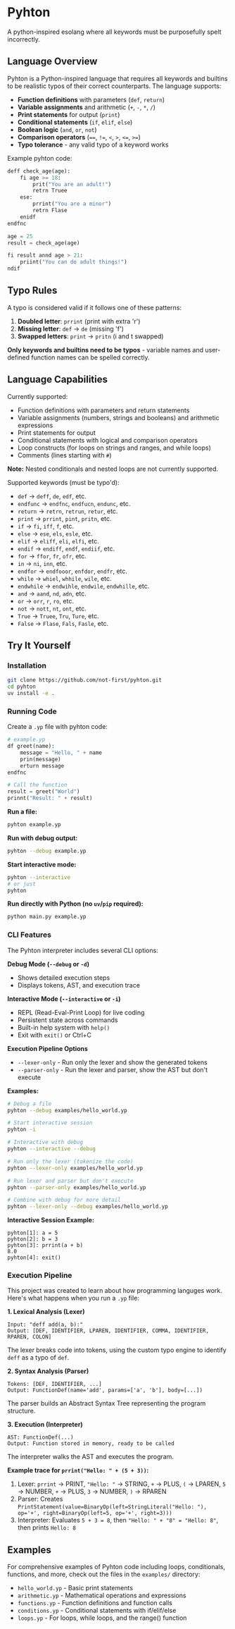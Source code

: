 # Pyhton

A python-inspired esolang where all keywords must be purposefully spelt incorrectly.

## Language Overview

Pyhton is a Python-inspired language that requires all keywords and builtins to be realistic typos of their correct counterparts. The language supports:

- **Function definitions** with parameters (`def`, `return`)
- **Variable assignments** and arithmetic (`+`, `-`, `*`, `/`)
- **Print statements** for output (`print`)
- **Conditional statements** (`if`, `elif`, `else`)
- **Boolean logic** (`and`, `or`, `not`)
- **Comparison operators** (`==`, `!=`, `<`, `>`, `<=`, `>=`)
- **Typo tolerance** - any valid typo of a keyword works

Example pyhton code:
```python
deff check_age(age):
    fi age >= 18:
        prit("You are an adult!")
        retrn Truee
    ese:
        prrint("You are a minor")
        retrn Flase
    enidf
endfnc

age = 25
result = check_age(age)

fi result annd age > 21:
    priint("You can do adult things!")
ndif
```

## Typo Rules

A typo is considered valid if it follows one of these patterns:

1. **Doubled letter**: `prrint` (print with extra 'r')
2. **Missing letter**: `def` → `de` (missing 'f')
3. **Swapped letters**: `print` → `pritn` (i and t swapped)

**Only keywords and builtins need to be typos** - variable names and user-defined function names can be spelled correctly.

## Language Capabilities

Currently supported:
- Function definitions with parameters and return statements
- Variable assignments (numbers, strings and booleans) and arithmetic expressions
- Print statements for output
- Conditional statements with logical and comparison operators
- Loop constructs (for loops on strings and ranges,  and while loops)
- Comments (lines starting with `#`)

**Note:** Nested conditionals and nested loops are not currently supported.

Supported keywords (must be typo'd):
- `def` → `deff`, `de`, `edf`, etc.
- `endfunc` → `endfnc`, `endfucn`, `endunc`, etc.
- `return` → `retrn`, `retrun`, `retur`, etc.
- `print` → `prrint`, `pint`, `pritn`, etc.
- `if` → `fi`, `iff`, `f`, etc.
- `else` → `ese`, `els`, `esle`, etc.
- `elif` → `eliff`, `eli`, `elfi`, etc.
- `endif` → `endiff`, `endf`, `endiif`, etc.
- `for` → `ffor`, `fr`, `ofr`, etc.
- `in` → `ni`, `inn`, etc.
- `endfor` → `endfooor`, `enfdor`, `endfr`, etc.
- `while` → `whiel`, `whhile`, `wile`, etc.
- `endwhile` → `endwihle`, `endwile`, `endwhille`, etc.
- `and` → `aand`, `nd`, `adn`, etc.
- `or` → `orr`, `r`, `ro`, etc.
- `not` → `nott`, `nt`, `ont`, etc.
- `True` → `Truee`, `Tru`, `Ture`, etc.
- `False` → `Flase`, `Fals`, `Fasle`, etc.

## Try It Yourself

### Installation

```bash
git clone https://github.com/not-first/pyhton.git
cd pyhton
uv install -e .
```

### Running Code

Create a `.yp` file with pyhton code:

```python
# example.yp
df greet(name):
    message = "Hello, " + name
    prin(message)
    erturn message
endfnc

# Call the function
result = greet("World")
prinnt("Result: " + result)
```

**Run a file:**
```bash
pyhton example.yp
```

**Run with debug output:**
```bash
pyhton --debug example.yp
```

**Start interactive mode:**
```bash
pyhton --interactive
# or just
pyhton
```

**Run directly with Python (no `uv`/`pip` required):**
```bash
python main.py example.yp
```

### CLI Features

The Pyhton interpreter includes several CLI options:

**Debug Mode (`--debug` or `-d`)**
- Shows detailed execution steps
- Displays tokens, AST, and execution trace

**Interactive Mode (`--interactive` or `-i`)**
- REPL (Read-Eval-Print Loop) for live coding
- Persistent state across commands
- Built-in help system with `help()`
- Exit with `exit()` or Ctrl+C

**Execution Pipeline Options**
- `--lexer-only` - Run only the lexer and show the generated tokens
- `--parser-only` - Run the lexer and parser, show the AST but don't execute

**Examples:**
```bash
# Debug a file
pyhton --debug examples/hello_world.yp

# Start interactive session
pyhton -i

# Interactive with debug
pyhton --interactive --debug

# Run only the lexer (tokenize the code)
pyhton --lexer-only examples/hello_world.yp

# Run lexer and parser but don't execute
pyhton --parser-only examples/hello_world.yp

# Combine with debug for more detail
pyhton --lexer-only --debug examples/hello_world.yp
```

**Interactive Session Example:**
```
pyhton[1]: a = 5
pyhton[2]: b = 3
pyhton[3]: prrint(a + b)
8.0
pyhton[4]: exit()
```

### Execution Pipeline

This project was created to learn about how programming languges work.
Here's what happens when you run a `.yp` file:

**1. Lexical Analysis (Lexer)**
```
Input: "deff add(a, b):"
Output: [DEF, IDENTIFIER, LPAREN, IDENTIFIER, COMMA, IDENTIFIER, RPAREN, COLON]
```
The lexer breaks code into tokens, using the custom typo engine to identify `deff` as a typo of `def`.

**2. Syntax Analysis (Parser)**
```
Tokens: [DEF, IDENTIFIER, ...]
Output: FunctionDef(name='add', params=['a', 'b'], body=[...])
```
The parser builds an Abstract Syntax Tree representing the program structure.

**3. Execution (Interpreter)**
```
AST: FunctionDef(...)
Output: Function stored in memory, ready to be called
```
The interpreter walks the AST and executes the program.

**Example trace for `prrint("Hello: " + (5 + 3))`:**
1. Lexer: `prrint` → PRINT, `"Hello: "` → STRING, `+` → PLUS, `(` → LPAREN, `5` → NUMBER, `+` → PLUS, `3` → NUMBER, `)` → RPAREN
2. Parser: Creates `PrintStatement(value=BinaryOp(left=StringLiteral("Hello: "), op='+', right=BinaryOp(left=5, op='+', right=3)))`
3. Interpreter: Evaluates `5 + 3 = 8`, then `"Hello: " + "8" = "Hello: 8"`, then prints `Hello: 8`

## Examples

For comprehensive examples of Pyhton code including loops, conditionals, functions, and more, check out the files in the `examples/` directory:

- `hello_world.yp` - Basic print statements
- `arithmetic.yp` - Mathematical operations and expressions
- `functions.yp` - Function definitions and function calls
- `conditions.yp` - Conditional statements with if/elif/else
- `loops.yp` - For loops, while loops, and the range() function

